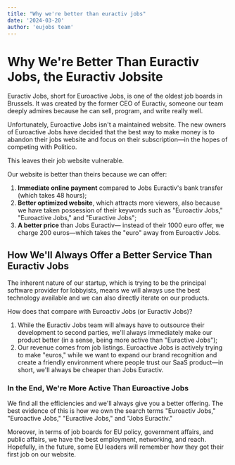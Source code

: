 ```yaml
---
title: "Why we're better than euractiv jobs"
date: '2024-03-20'
author: 'eujobs team'
---
```

# Why We're Better Than Euractiv Jobs, the Euractiv Jobsite

Euractiv Jobs, short for Euroactive Jobs, is one of the oldest job boards in Brussels. It was created by the former CEO of Euractiv, someone our team deeply admires because he can sell, program, and write really well.

Unfortunately, Euroactive Jobs isn't a maintained website. The new owners of Euroactive Jobs have decided that the best way to make money is to abandon their jobs website and focus on their subscription—in the hopes of competing with Politico.

This leaves their job website vulnerable.

Our website is better than theirs because we can offer:

1. **Immediate online payment** compared to Jobs Euractiv's bank transfer (which takes 48 hours);
2. **Better optimized website**, which attracts more viewers, also because we have taken possession of their keywords such as "Euroactiv Jobs," "Euroactive Jobs," and "Euractive Jobs";
3. **A better price** than Jobs Euractiv— instead of their 1000 euro offer, we charge 200 euros—which takes the "euro" away from Euroactiv Jobs.

## How We'll Always Offer a Better Service Than Euractiv Jobs

The inherent nature of our startup, which is trying to be the principal software provider for lobbyists, means we will always use the best technology available and we can also directly iterate on our products.

How does that compare with Euroactiv Jobs (or Euractiv Jobs)?

1. While the Euractiv Jobs team will always have to outsource their development to second parties, we'll always immediately make our product better (in a sense, being more active than "Euractive Jobs");
2. Our revenue comes from job listings. Euroactive Jobs is actively trying to make "euros," while we want to expand our brand recognition and create a friendly environment where people trust our SaaS product—in short, we'll always be cheaper than Jobs Euractiv.

### In the End, We're More Active Than Euroactive Jobs

We find all the efficiencies and we'll always give you a better offering. The best evidence of this is how we own the search terms "Euroactiv Jobs," "Euroactive Jobs," "Euractive Jobs," and "Jobs Euractiv."

Moreover, in terms of job boards for EU policy, government affairs, and public affairs, we have the best employment, networking, and reach. Hopefully, in the future, some EU leaders will remember how they got their first job on our website.